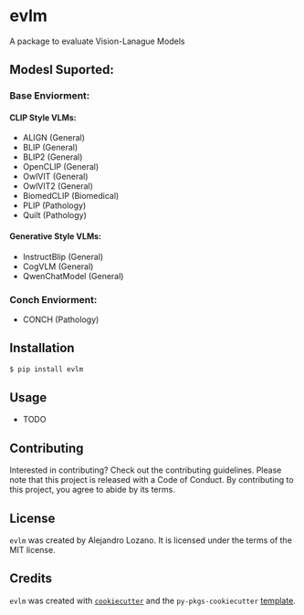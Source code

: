 # evlm

A package to evaluate Vision-Lanague Models

## Modesl Suported: 
### Base Enviorment: 

#### CLIP Style VLMs:
* ALIGN      (General)
* BLIP       (General)
* BLIP2      (General)
* OpenCLIP   (General)
* OwlVIT     (General)
* OwlVIT2    (General)
* BiomedCLIP (Biomedical)
* PLIP       (Pathology)
* Quilt      (Pathology)

#### Generative Style VLMs:
* InstructBlip   (General)
* CogVLM         (General)
* QwenChatModel  (General)


### Conch Enviorment: 
* CONCH      (Pathology)

## Installation

```bash
$ pip install evlm
```

## Usage

- TODO

## Contributing

Interested in contributing? Check out the contributing guidelines. Please note that this project is released with a Code of Conduct. By contributing to this project, you agree to abide by its terms.

## License

`evlm` was created by Alejandro Lozano. It is licensed under the terms of the MIT license.

## Credits

`evlm` was created with [`cookiecutter`](https://cookiecutter.readthedocs.io/en/latest/) and the `py-pkgs-cookiecutter` [template](https://github.com/py-pkgs/py-pkgs-cookiecutter).
